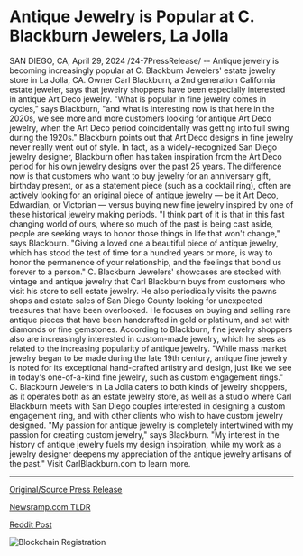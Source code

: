 # Antique Jewelry is Popular at C. Blackburn Jewelers, La Jolla

SAN DIEGO, CA, April 29, 2024 /24-7PressRelease/ -- Antique jewelry is becoming increasingly popular at C. Blackburn Jewelers' estate jewelry store in La Jolla, CA. Owner Carl Blackburn, a 2nd generation California estate jeweler, says that jewelry shoppers have been especially interested in antique Art Deco jewelry.  "What is popular in fine jewelry comes in cycles," says Blackburn, "and what is interesting now is that here in the 2020s, we see more and more customers looking for antique Art Deco jewelry, when the Art Deco period coincidentally was getting into full swing during the 1920s."  Blackburn points out that Art Deco designs in fine jewelry never really went out of style. In fact, as a widely-recognized San Diego jewelry designer, Blackburn often has taken inspiration from the Art Deco period for his own jewelry designs over the past 25 years.  The difference now is that customers who want to buy jewelry for an anniversary gift, birthday present, or as a statement piece (such as a cocktail ring), often are actively looking for an original piece of antique jewelry — be it Art Deco, Edwardian, or Victorian — versus buying new fine jewelry inspired by one of these historical jewelry making periods.  "I think part of it is that in this fast changing world of ours, where so much of the past is being cast aside, people are seeking ways to honor those things in life that won't change," says Blackburn. "Giving a loved one a beautiful piece of antique jewelry, which has stood the test of time for a hundred years or more, is way to honor the permanence of your relationship, and the feelings that bond us forever to a person."  C. Blackburn Jewelers' showcases are stocked with vintage and antique jewelry that Carl Blackburn buys from customers who visit his store to sell estate jewelry. He also periodically visits the pawns shops and estate sales of San Diego County looking for unexpected treasures that have been overlooked. He focuses on buying and selling rare antique pieces that have been handcrafted in gold or platinum, and set with diamonds or fine gemstones.  According to Blackburn, fine jewelry shoppers also are increasingly interested in custom-made jewelry, which he sees as related to the increasing popularity of antique jewelry. "While mass market jewelry began to be made during the late 19th century, antique fine jewelry is noted for its exceptional hand-crafted artistry and design, just like we see in today's one-of-a-kind fine jewelry, such as custom engagement rings."  C. Blackburn Jewelers in La Jolla caters to both kinds of jewelry shoppers, as it operates both as an estate jewelry store, as well as a studio where Carl Blackburn meets with San Diego couples interested in designing a custom engagement ring, and with other clients who wish to have custom jewelry designed.  "My passion for antique jewelry is completely intertwined with my passion for creating custom jewelry," says Blackburn. "My interest in the history of antique jewelry fuels my design inspiration, while my work as a jewelry designer deepens my appreciation of the antique jewelry artisans of the past."  Visit CarlBlackburn.com to learn more. 

---

[Original/Source Press Release](https://www.24-7pressrelease.com/press-release/510280/antique-jewelry-is-popular-at-c-blackburn-jewelers-la-jolla)
                    

[Newsramp.com TLDR](https://newsramp.com/curated-news/antique-art-deco-jewelry-gains-popularity-at-c-blackburn-jewelers-in-la-jolla-ca/1f990e4485703229dcbd6b9283af6308) 

 



[Reddit Post](https://www.reddit.com/r/newsramp/comments/1cfsrsq/antique_art_deco_jewelry_gains_popularity_at_c/) 



![Blockchain Registration](https://cdn.newsramp.app/24-7PressRelease/qrcode/244/29/lush5E2A.webp)